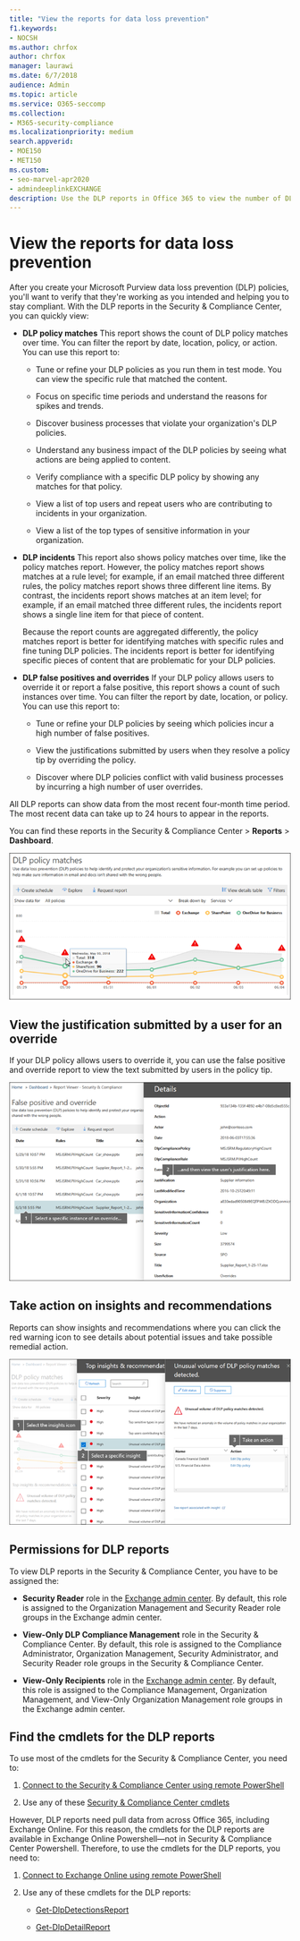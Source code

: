 ```yaml
---
title: "View the reports for data loss prevention"
f1.keywords:
- NOCSH
ms.author: chrfox
author: chrfox
manager: laurawi
ms.date: 6/7/2018
audience: Admin
ms.topic: article
ms.service: O365-seccomp
ms.collection: 
- M365-security-compliance
ms.localizationpriority: medium
search.appverid: 
- MOE150
- MET150
ms.custom: 
- seo-marvel-apr2020
- admindeeplinkEXCHANGE
description: Use the DLP reports in Office 365 to view the number of DLP policy matches, overrides, or false positives and see whether they're trending up or down over time.
---
```


# View the reports for data loss prevention

After you create your Microsoft Purview data loss prevention (DLP) policies, you'll want to verify that they're working as you intended and helping you to stay compliant. With the DLP reports in the Security &amp; Compliance Center, you can quickly view:
  
- **DLP policy matches** This report shows the count of DLP policy matches over time. You can filter the report by date, location, policy, or action. You can use this report to: 
    
  - Tune or refine your DLP policies as you run them in test mode. You can view the specific rule that matched the content.
    
  - Focus on specific time periods and understand the reasons for spikes and trends.
    
  - Discover business processes that violate your organization's DLP policies.
    
  - Understand any business impact of the DLP policies by seeing what actions are being applied to content.
    
  - Verify compliance with a specific DLP policy by showing any matches for that policy.
    
  - View a list of top users and repeat users who are contributing to incidents in your organization.
    
  - View a list of the top types of sensitive information in your organization.
    
- **DLP incidents** This report also shows policy matches over time, like the policy matches report. However, the policy matches report shows matches at a rule level; for example, if an email matched three different rules, the policy matches report shows three different line items. By contrast, the incidents report shows matches at an item level; for example, if an email matched three different rules, the incidents report shows a single line item for that piece of content. 
    
  Because the report counts are aggregated differently, the policy matches report is better for identifying matches with specific rules and fine tuning DLP policies. The incidents report is better for identifying specific pieces of content that are problematic for your DLP policies.
    
- **DLP false positives and overrides** If your DLP policy allows users to override it or report a false positive, this report shows a count of such instances over time. You can filter the report by date, location, or policy. You can use this report to: 
    
  - Tune or refine your DLP policies by seeing which policies incur a high number of false positives.
    
  - View the justifications submitted by users when they resolve a policy tip by overriding the policy.
    
  - Discover where DLP policies conflict with valid business processes by incurring a high number of user overrides.
    
All DLP reports can show data from the most recent four-month time period. The most recent data can take up to 24 hours to appear in the reports.
  
You can find these reports in the Security &amp; Compliance Center \> **Reports** \> **Dashboard**.
  
![DLP policy matches report.](../media/117d20c9-d379-403f-ad68-1f5cd6c4e5cf.png)
  
## View the justification submitted by a user for an override

If your DLP policy allows users to override it, you can use the false positive and override report to view the text submitted by users in the policy tip.
  
![Justification field in details of the DLP false positive and override report.](../media/e11e3126-026d-4e77-a16d-74a0686d1fa3.png)
  
## Take action on insights and recommendations

Reports can show insights and recommendations where you can click the red warning icon to see details about potential issues and take possible remedial action.
  
![Clicking an insights icon to see details and actions to take.](../media/51782036-7299-4960-8175-75c2b1637159.png)
  
## Permissions for DLP reports

To view DLP reports in the Security & Compliance Center, you have to be assigned the:

- **Security Reader** role in the <a href="https://go.microsoft.com/fwlink/p/?linkid=2059104" target="_blank">Exchange admin center</a>. By default, this role is assigned to the Organization Management and Security Reader role groups in the Exchange admin center.

- **View-Only DLP Compliance Management** role in the Security & Compliance Center. By default, this role is assigned to the Compliance Administrator, Organization Management, Security Administrator, and Security Reader role groups in the Security & Compliance Center.

- **View-Only Recipients** role in the <a href="https://go.microsoft.com/fwlink/p/?linkid=2059104" target="_blank">Exchange admin center</a>. By default, this role is assigned to the Compliance Management, Organization Management, and View-Only Organization Management role groups in the Exchange admin center.

## Find the cmdlets for the DLP reports

To use most of the cmdlets for the Security &amp; Compliance Center, you need to:
  
1. [Connect to the Security &amp; Compliance Center using remote PowerShell](/powershell/exchange/connect-to-scc-powershell)
    
2. Use any of these [Security &amp; Compliance Center cmdlets](/powershell/exchange/exchange-online-powershell)
    
However, DLP reports need pull data from across Office 365, including Exchange Online. For this reason, the cmdlets for the DLP reports are available in Exchange Online Powershell—not in Security &amp; Compliance Center Powershell. Therefore, to use the cmdlets for the DLP reports, you need to:
  
1. [Connect to Exchange Online using remote PowerShell](/powershell/exchange/connect-to-exchange-online-powershell)
    
2. Use any of these cmdlets for the DLP reports:
    
      - [Get-DlpDetectionsReport](/powershell/module/exchange/get-dlpdetectionsreport)
    
      - [Get-DlpDetailReport](/powershell/module/exchange/get-dlpdetailreport)
